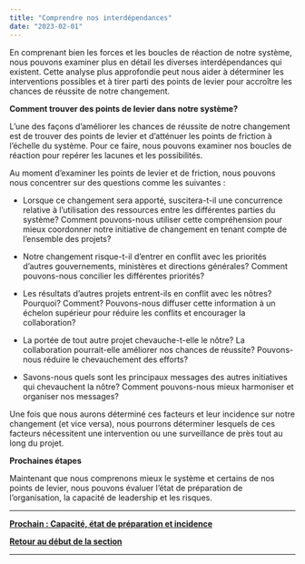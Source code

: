 ```yaml
---
title: "Comprendre nos interdépendances"
date: "2023-02-01"
---
```


En comprenant bien les forces et les boucles de réaction de notre système, nous pouvons examiner plus en détail les diverses interdépendances qui existent. Cette analyse plus approfondie peut nous aider à déterminer les interventions possibles et à tirer parti des points de levier pour accroître les chances de réussite de notre changement.

**Comment trouver des points de levier dans notre système?**

L’une des façons d’améliorer les chances de réussite de notre changement est de trouver des points de levier et d’atténuer les points de friction à l’échelle du système. Pour ce faire, nous pouvons examiner nos boucles de réaction pour repérer les lacunes et les possibilités.

Au moment d’examiner les points de levier et de friction, nous pouvons nous concentrer sur des questions comme les suivantes :

- Lorsque ce changement sera apporté, suscitera-t-il une concurrence relative à l’utilisation des ressources entre les différentes parties du système? Comment pouvons-nous utiliser cette compréhension pour mieux coordonner notre initiative de changement en tenant compte de l’ensemble des projets?

- Notre changement risque-t-il d’entrer en conflit avec les priorités d’autres gouvernements, ministères et directions générales? Comment pouvons-nous concilier les différentes priorités?

- Les résultats d’autres projets entrent-ils en conflit avec les nôtres? Pourquoi? Comment? Pouvons-nous diffuser cette information à un échelon supérieur pour réduire les conflits et encourager la collaboration?

- La portée de tout autre projet chevauche-t-elle le nôtre? La collaboration pourrait-elle améliorer nos chances de réussite? Pouvons-nous réduire le chevauchement des efforts?

- Savons-nous quels sont les principaux messages des autres initiatives qui chevauchent la nôtre? Comment pouvons-nous mieux harmoniser et organiser nos messages?

Une fois que nous aurons déterminé ces facteurs et leur incidence sur notre changement (et vice versa), nous pourrons déterminer lesquels de ces facteurs nécessitent une intervention ou une surveillance de près tout au long du projet.

**Prochaines étapes**

Maintenant que nous comprenons mieux le système et certains de nos points de levier, nous pouvons évaluer l’état de préparation de l’organisation, la capacité de leadership et les risques.

* * *

[****Prochain : Capacité, état de préparation et incidence****](https://articles.alpha.canada.ca/framework-for-leading-change/fr/capacite-etat-de-preparation-et-incidence/)

[**Retour au début de la section**](https://articles.alpha.canada.ca/framework-for-leading-change/fr/comprendre-notre-contexte/)

* * *
